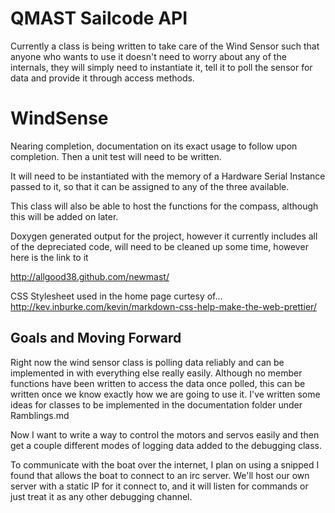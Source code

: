 QMAST Sailcode API
==================

Currently a class is being written to take care of the Wind Sensor such
that anyone who wants to use it doesn't need to worry about any of the
internals, they will simply need to instantiate it, tell it to poll the
sensor for data and provide it through access methods.

# WindSense

Nearing completion, documentation on its exact usage to follow upon
completion. Then a unit test will need to be written.

It will need to be instantiated with the memory of a Hardware Serial
Instance passed to it, so that it can be assigned to any of the three
available.

This class will also be able to host the functions for the compass,
although this will be added on later.

Doxygen generated output for the project, however it currently includes
all of the depreciated code, will need to be cleaned up some time,
however here is the link to it

http://allgood38.github.com/newmast/

CSS Stylesheet used in the home page curtesy of...
http://kev.inburke.com/kevin/markdown-css-help-make-the-web-prettier/

## Goals and Moving Forward

Right now the wind sensor class is polling data reliably and can be
implemented in with everything else really easily. Although no member
functions have been written to access the data once polled, this can be
written once we know exactly how we are going to use it. I've written
some ideas for classes to be implemented in the documentation folder
under Ramblings.md

Now I want to write a way to control the motors and servos easily and
then get a couple different modes of logging data added to the debugging
class.

To communicate with the boat over the internet, I plan on using a
snipped I found that allows the boat to connect to an irc server. We'll
host our own server with a static IP for it connect to, and it will
listen for commands or just treat it as any other debugging channel.
